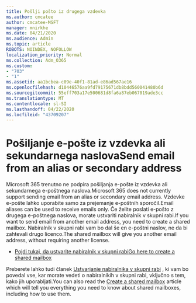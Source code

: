 ```yaml
---
title: Pošlji pošto iz drugega vzdevka
ms.author: cmcatee
author: cmcatee-MSFT
manager: mnirkhe
ms.date: 04/21/2020
ms.audience: Admin
ms.topic: article
ROBOTS: NOINDEX, NOFOLLOW
localization_priority: Normal
ms.collection: Adm_O365
ms.custom:
- "703"
- "1"
ms.assetid: aa1bcbea-c09e-40f1-81ad-e86ad567ae16
ms.openlocfilehash: d10446576aa9fd79175671db8bdd560041480b6d
ms.sourcegitcommit: 55eff703a17e500681d8fa6a87eb067019ade3cc
ms.translationtype: MT
ms.contentlocale: sl-SI
ms.lasthandoff: 04/22/2020
ms.locfileid: "43709207"
---
```

# <a name="send-email-from-an-alias-or-secondary-address"></a><span data-ttu-id="a2d1c-102">Pošiljanje e-pošte iz vzdevka ali sekundarnega naslova</span><span class="sxs-lookup"><span data-stu-id="a2d1c-102">Send email from an alias or secondary address</span></span>

<span data-ttu-id="a2d1c-103">Microsoft 365 trenutno ne podpira pošiljanja e-pošte iz vzdevka ali sekundarnega e-poštnega naslova.</span><span class="sxs-lookup"><span data-stu-id="a2d1c-103">Microsoft 365 does not currently support sending email from an alias or secondary email address.</span></span> <span data-ttu-id="a2d1c-104">Vzdevke e-pošte lahko uporabite samo za prejemanje e-poštnih sporočil.</span><span class="sxs-lookup"><span data-stu-id="a2d1c-104">Email aliases can be used to receive emails only.</span></span> <span data-ttu-id="a2d1c-105">Če želite poslati e-pošto z drugega e-poštnega naslova, morate ustvariti nabiralnik v skupni rabi.</span><span class="sxs-lookup"><span data-stu-id="a2d1c-105">If you want to send email from another email address, you need to create a shared mailbox.</span></span> <span data-ttu-id="a2d1c-106">Nabiralnik v skupni rabi vam bo dal še en e-poštni naslov, ne da bi zahtevali drugo licenco.</span><span class="sxs-lookup"><span data-stu-id="a2d1c-106">The shared mailbox will give you another email address, without requiring another license.</span></span>
  
- [<span data-ttu-id="a2d1c-107">Pojdi tukaj, da ustvarite nabiralnik v skupni rabi</span><span class="sxs-lookup"><span data-stu-id="a2d1c-107">Go here to create a shared mailbox</span></span>](https://portal.office.com/AdminPortal/Home#/AssistedGuide/addemailoptions)

<span data-ttu-id="a2d1c-108">Preberete lahko tudi članek [Ustvarjanje nabiralnika v skupni rabi](https://docs.microsoft.com/office365/admin/email/create-a-shared-mailbox) , ki vam bo povedal vse, kar morate vedeti o nabiralnikih v skupni rabi, vključno s tem, kako jih uporabljati.</span><span class="sxs-lookup"><span data-stu-id="a2d1c-108">You can also read the [Create a shared mailbox](https://docs.microsoft.com/office365/admin/email/create-a-shared-mailbox) article which will tell you everything you need to know about shared mailboxes, including how to use them.</span></span>